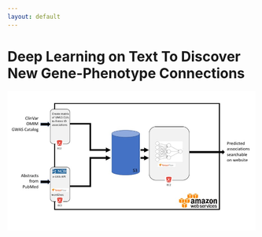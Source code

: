 ```yaml
---
layout: default
---
```


# [](#header-1) Deep Learning on Text To Discover New Gene-Phenotype Connections

![](AWS.Proposal.Architecture.png)
